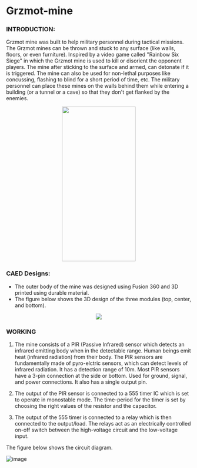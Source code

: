 # Grzmot-mine

### INTRODUCTION:

Grzmot mine was built to help military personnel during tactical missions. The Grzmot mines can be thrown and stuck to any surface (like walls, floors, or even furniture). Inspired by a video game called "Rainbow Six Siege" in which the Grzmot mine is used to kill or disorient the opponent players. The mine after sticking to the surface and armed, can detonate if it is triggered. The mine can also be used for non-lethal purposes like concussing, flashing to blind for a short period of time, etc. The military personnel can place these mines on the walls behind them while entering a building (or a tunnel or a cave) so that they don't get flanked by the enemies.

<p align ="center">
   <img src="https://user-images.githubusercontent.com/97881084/209578302-def1e542-f8f6-4e18-a4eb-90db7124c3c4.jpg"  width="200" height="420">
</p>

### CAED Designs:

* The outer body of the mine was designed using Fusion 360 and 3D printed using durable material.
* The figure below shows the 3D design of the three modules (top, center, and bottom).

<p align ="center">
   <img src="https://user-images.githubusercontent.com/97881084/209579013-e36b0814-1359-4851-ad48-21196822265f.png">
</p>

### WORKING

1) The mine consists of a PIR (Passive Infrared) sensor which detects an infrared emitting body when in the detectable range. Human beings emit heat (infrared radiation) from their body. The PIR sensors are fundamentally made of pyro-elctric sensors, which can detect levels of infrared radiation. It has a detection range of 10m. Most PIR sensors have a 3-pin connection at the side or bottom. Used for ground, signal, and power connections. It also has a single output pin.

2) The output of the PIR sensor is connected to a 555 timer IC which is set to operate in monostable mode. The time-period for the timer is set by choosing the right values of the resistor and the capacitor.

3) The output of the 555 timer is connected to a relay which is then connected to the output/load. The relays act as an electrically controlled on-off switch between the high-voltage circuit and the low-voltage input. 

The figure below shows the circuit diagram.

![image](https://user-images.githubusercontent.com/97881084/209580074-127cd7c7-111d-4905-8837-3b3e86f9547e.png)




